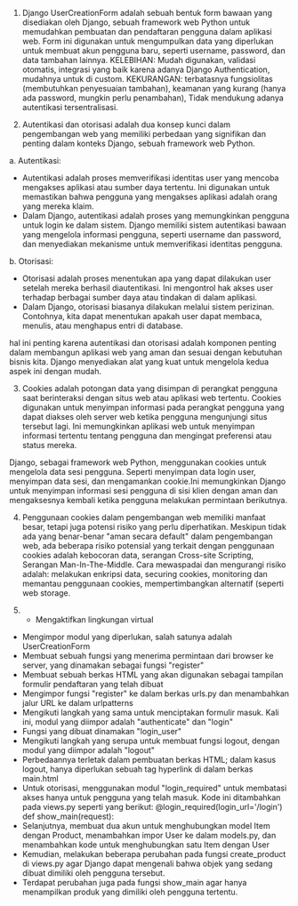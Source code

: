 1. Django UserCreationForm adalah sebuah bentuk form bawaan yang disediakan oleh Django, sebuah framework web Python untuk memudahkan pembuatan dan pendaftaran pengguna dalam aplikasi web. Form ini digunakan untuk mengumpulkan data yang diperlukan untuk membuat akun pengguna baru, seperti username, password, dan data tambahan lainnya.
KELEBIHAN: Mudah digunakan, validasi otomatis, integrasi yang baik karena adanya Django Authentication, mudahnya untuk di custom.
KEKURANGAN: terbatasnya fungsiolitas (membutuhkan penyesuaian tambahan), keamanan yang kurang (hanya ada password, mungkin perlu penambahan), Tidak mendukung adanya autentikasi tersentralisasi.


2. Autentikasi dan otorisasi adalah dua konsep kunci dalam pengembangan web yang memiliki perbedaan yang signifikan dan penting dalam konteks Django, sebuah framework web Python.

a. Autentikasi:
   - Autentikasi adalah proses memverifikasi identitas user yang mencoba mengakses aplikasi atau sumber daya tertentu. Ini digunakan untuk memastikan bahwa pengguna yang mengakses aplikasi adalah orang yang mereka klaim.
   - Dalam Django, autentikasi adalah proses yang memungkinkan pengguna untuk login ke dalam sistem. Django memiliki sistem autentikasi bawaan yang mengelola informasi pengguna, seperti username dan password, dan menyediakan mekanisme untuk memverifikasi identitas pengguna.

b. Otorisasi:
   - Otorisasi adalah proses menentukan apa yang dapat dilakukan user setelah mereka berhasil diautentikasi. Ini mengontrol hak akses user terhadap berbagai sumber daya atau tindakan di dalam aplikasi.
   - Dalam Django, otorisasi biasanya dilakukan melalui sistem perizinan. Contohnya, kita dapat menentukan apakah user dapat membaca, menulis, atau menghapus entri di database.

hal ini penting karena autentikasi dan otorisasi adalah komponen penting dalam membangun aplikasi web yang aman dan sesuai dengan kebutuhan bisnis kita. Django menyediakan alat yang kuat untuk mengelola kedua aspek ini dengan mudah.


3. Cookies adalah potongan data yang disimpan di perangkat pengguna saat berinteraksi dengan situs web atau aplikasi web tertentu. Cookies digunakan untuk menyimpan informasi pada perangkat pengguna yang dapat diakses oleh server web ketika pengguna mengunjungi situs tersebut lagi. Ini memungkinkan aplikasi web untuk menyimpan informasi tertentu tentang pengguna dan mengingat preferensi atau status mereka.

Django, sebagai framework web Python, menggunakan cookies untuk mengelola data sesi pengguna. Seperti menyimpan data login user, menyimpan data sesi, dan mengamankan cookie.Ini memungkinkan Django untuk menyimpan informasi sesi pengguna di sisi klien dengan aman dan mengaksesnya kembali ketika pengguna melakukan permintaan berikutnya.


4. Penggunaan cookies dalam pengembangan web memiliki manfaat besar, tetapi juga potensi risiko yang perlu diperhatikan. Meskipun tidak ada yang benar-benar "aman secara default" dalam pengembangan web, ada beberapa risiko potensial yang terkait dengan penggunaan cookies adalah kebocoran data, serangan Cross-site Scripting, Serangan Man-In-The-Middle. Cara mewaspadai dan mengurangi risiko adalah: melakukan enkripsi data, securing cookies, monitoring dan memantau penggunaan cookies, mempertimbangkan alternatif (seperti web storage.

5. - Mengaktifkan lingkungan virtual
- Mengimpor modul yang diperlukan, salah satunya adalah UserCreationForm
- Membuat sebuah fungsi yang menerima permintaan dari browser ke server, yang dinamakan sebagai fungsi "register"
- Membuat sebuah berkas HTML yang akan digunakan sebagai tampilan formulir pendaftaran yang telah dibuat
- Mengimpor fungsi "register" ke dalam berkas urls.py dan menambahkan jalur URL ke dalam urlpatterns
- Mengikuti langkah yang sama untuk menciptakan formulir masuk. Kali ini, modul yang diimpor adalah "authenticate" dan "login"
- Fungsi yang dibuat dinamakan "login_user"
- Mengikuti langkah yang serupa untuk membuat fungsi logout, dengan modul yang diimpor adalah "logout"
- Perbedaannya terletak dalam pembuatan berkas HTML; dalam kasus logout, hanya diperlukan sebuah tag hyperlink di dalam berkas main.html
- Untuk otorisasi, menggunakan modul "login_required" untuk membatasi akses hanya untuk pengguna yang telah masuk. Kode ini ditambahkan pada views.py seperti yang berikut:
@login_required(login_url='/login')
def show_main(request):
- Selanjutnya, membuat dua akun untuk menghubungkan model Item dengan Product, menambahkan impor User ke dalam models.py, dan menambahkan kode untuk menghubungkan satu Item dengan User
- Kemudian, melakukan beberapa perubahan pada fungsi create_product di views.py agar Django dapat mengenali bahwa objek yang sedang dibuat dimiliki oleh pengguna tersebut.
- Terdapat perubahan juga pada fungsi show_main agar hanya menampilkan produk yang dimiliki oleh pengguna tertentu.





